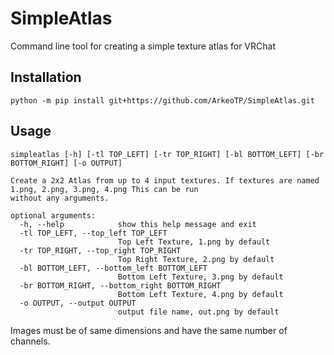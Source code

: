 # SimpleAtlas
Command line tool for creating a simple texture atlas for VRChat

## Installation

```
python -m pip install git+https://github.com/ArkeoTP/SimpleAtlas.git
```

## Usage

```
simpleatlas [-h] [-tl TOP_LEFT] [-tr TOP_RIGHT] [-bl BOTTOM_LEFT] [-br BOTTOM_RIGHT] [-o OUTPUT]

Create a 2x2 Atlas from up to 4 input textures. If textures are named 1.png, 2.png, 3.png, 4.png This can be run   
without any arguments.

optional arguments:
  -h, --help            show this help message and exit
  -tl TOP_LEFT, --top_left TOP_LEFT
                        Top Left Texture, 1.png by default
  -tr TOP_RIGHT, --top_right TOP_RIGHT
                        Top Right Texture, 2.png by default
  -bl BOTTOM_LEFT, --bottom_left BOTTOM_LEFT
                        Bottom Left Texture, 3.png by default
  -br BOTTOM_RIGHT, --bottom_right BOTTOM_RIGHT
                        Bottom Left Texture, 4.png by default
  -o OUTPUT, --output OUTPUT
                        output file name, out.png by default
```

Images must be of same dimensions and have the same number of channels.

